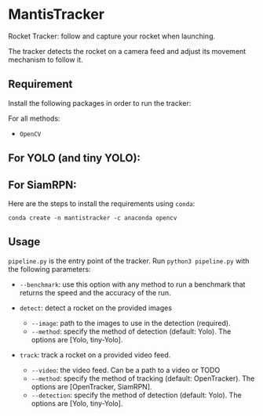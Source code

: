# MantisTracker

Rocket Tracker: follow and capture your rocket when launching.

The tracker detects the rocket on a camera feed and adjust its movement mechanism to follow it. 

## Requirement

Install the following packages in order to run the tracker:

For all methods:
- `OpenCV`

For YOLO (and tiny YOLO):
- 

For SiamRPN:
- 

Here are the steps to install the requirements using `conda`:

`conda create -n mantistracker -c anaconda opencv`

## Usage

`pipeline.py` is the entry point of the tracker. Run `python3 pipeline.py` with the following parameters:

- `--benchmark`: use this option with any method to run a benchmark that returns the speed and the accuracy of the run.

- `detect`: detect a rocket on the provided images

  - `--image`: path to the images to use in the detection (required).
  - `--method`: specify the method of detection (default: Yolo). The options are [Yolo, tiny-Yolo].

- `track`: track a rocket on a provided video feed.

  - `--video`: the video feed. Can be a path to a video or TODO
  - `--method`: specify the method of tracking (default: OpenTracker). The options are [OpenTracker, SiamRPN].
  - `--detection`: specify the method of detection (default: Yolo). The options are [Yolo, tiny-Yolo].